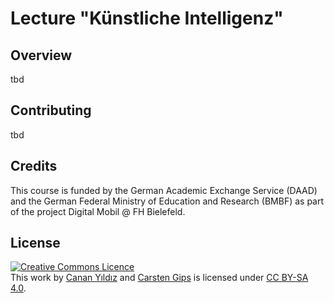 # Lecture "Künstliche Intelligenz"

## Overview

tbd


## Contributing

tbd


## Credits

This course is funded by the German Academic Exchange Service (DAAD) and the German Federal Ministry of Education and Research (BMBF) as part of the project Digital Mobil @ FH Bielefeld.


## License

<!-- https://creativecommons.org/choose/ -->
<a rel="license" href="http://creativecommons.org/licenses/by-sa/4.0/"><img alt="Creative Commons Licence" style="border-width:0" src="https://i.creativecommons.org/l/by-sa/4.0/88x31.png" /></a><br />This work by <a xmlns:cc="http://creativecommons.org/ns#" href="https://github.com/cyildiz" property="cc:attributionName" rel="cc:attributionURL">Canan Yıldız</a> and <a xmlns:cc="http://creativecommons.org/ns#" href="https://github.com/cagix" property="cc:attributionName" rel="cc:attributionURL">Carsten Gips</a> is licensed under <a rel="license" href="http://creativecommons.org/licenses/by-sa/4.0/">CC BY-SA 4.0</a>.
